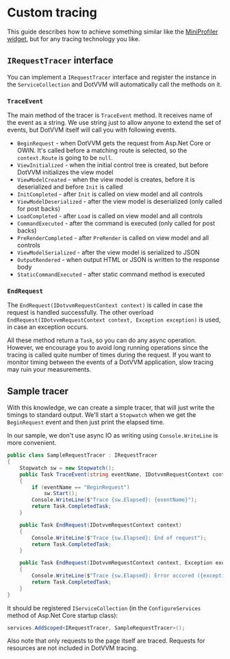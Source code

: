 # Custom tracing

This guide describes how to achieve something similar like the [MiniProfiler widget](./advanced-miniprofiler.md), but for any tracing technology you like.


## `IRequestTracer` interface

You can implement a `IRequestTracer` interface and register the instance in the `ServiceCollection` and DotVVM will automatically call the methods on it.

### `TraceEvent`

The main method of the tracer is `TraceEvent` method. It receives name of the event as a string. We use string just to allow anyone to extend the set of events, but DotVVM itself will call you with following events.

* `BeginRequest` - when DotVVM gets the request from Asp.Net Core or OWIN. It's called before a matching route is selected, so the `context.Route` is going to be `null`.
* `ViewInitialized` - when the initial control tree is created, but before DotVVM initializes the view model
* `ViewModelCreated` - when the view model is creates, before it is deserialized and before `Init` is called
* `InitCompleted` - after `Init` is called on view model and all controls
* `ViewModelDeserialized` - after the view model is deserialized (only called for post backs)
* `LoadCompleted` - after `Load` is called on view model and all controls
* `CommandExecuted` - after the command is executed (only called for post backs)
* `PreRenderCompleted` - after `PreRender` is called on view model and all controls
* `ViewModelSerialized` - after the view model is serialized to JSON
* `OutputRendered` - when output HTML or JSON is written to the response body
* `StaticCommandExecuted` - after static command method is executed

### `EndRequest`

The `EndRequest(IDotvvmRequestContext context)` is called in case the request is handled successfully. The other overload `EndRequest(IDotvvmRequestContext context, Exception exception)` is used, in case an exception occurs.

All these method return a `Task`, so you can do any async operation. However, we encourage you to avoid long running operations since the tracing is called quite number of times during the request. If you want to monitor timing between the events of a DotVVM application, slow tracing may ruin your measurements.

## Sample tracer

With this knowledge, we can create a simple tracer, that will just write the timings to standard output. We'll start a `Stopwatch` when we get the `BeginRequest` event and then just print the elapsed time.

In our sample, we don't use async IO as writing using `Console.WriteLine` is more convenient.

```csharp
public class SampleRequestTracer : IRequestTracer
{
    Stopwatch sw = new Stopwatch();
    public Task TraceEvent(string eventName, IDotvvmRequestContext context)
    {
        if (eventName == "BeginRequest")
            sw.Start();
        Console.WriteLine($"Trace {sw.Elapsed}: {eventName}");
        return Task.CompletedTask;
    }

    public Task EndRequest(IDotvvmRequestContext context)
    {
        Console.WriteLine($"Trace {sw.Elapsed}: End of request");
        return Task.CompletedTask;
    }

    public Task EndRequest(IDotvvmRequestContext context, Exception exception)
    {
        Console.WriteLine($"Trace {sw.Elapsed}: Error occured ({exception})");
        return Task.CompletedTask;
    }
}
```

It should be registered `IServiceCollection` (in the `ConfigureServices` method of Asp.Net Core startup class):

```csharp
services.AddScoped<IRequestTracer, SampleRequestTracer>();
```

Also note that only requests to the page itself are traced. Requests for resources are not included in DotVVM tracing.
